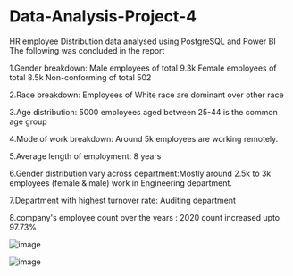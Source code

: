 # Data-Analysis-Project-4
HR employee Distribution data analysed using PostgreSQL and Power BI 
The following was concluded in the report

1.Gender breakdown: Male employees of total 9.3k 
                    Female employees of total 8.5k
                    Non-conforming of total 502

2.Race breakdown: Employees of White race are dominant over other race 

3.Age distribution: 5000 employees aged between 25-44 is the common age group

4.Mode of work breakdown: Around 5k employees are working remotely. 

5.Average length of employment: 8 years

6.Gender distribution vary across department:Mostly around 2.5k to 3k employees (female & male) work in Engineering department.

7.Department with highest turnover rate: Auditing department

8.company's employee count over the years : 2020 count increased upto 97.73% 

![image](https://github.com/Rebecca1061/Data-Analysis-Project-4/assets/152878222/1809cba3-6f62-4598-9789-6b7ea472ccac)

![image](https://github.com/Rebecca1061/Data-Analysis-Project-4/assets/152878222/5b3bfdea-54bf-4ade-b0a7-5544ae0a8147)






